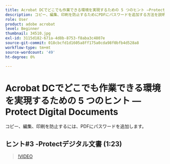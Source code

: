```yaml
---
title: Acrobat DCでどこでも作業できる環境を実現するための 5 つのヒント —Protect Digital Documents
description: コピー、編集、印刷を防止するためにPDFにパスワードを追加する方法を説明します
role: User
product: adobe acrobat
level: Beginner
thumbnail: 34510.jpg
exl-id: 3115d182-671a-4d8b-8753-f8aba3c4807e
source-git-commit: 018cbcfd1d1605a8ff175a0cda98f0bfb4d528a8
workflow-type: tm+mt
source-wordcount: '49'
ht-degree: 0%

---
```


# Acrobat DCでどこでも作業できる環境を実現するための 5 つのヒント —Protect Digital Documents

コピー、編集、印刷を防止するには、PDFにパスワードを追加します。

## ヒント#3 -Protectデジタル文書 (1:23)

>[!VIDEO](https://video.tv.adobe.com/v/34510)
